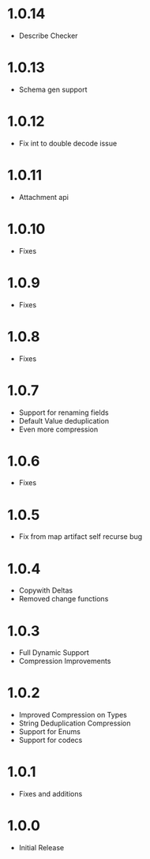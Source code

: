 # 1.0.14
* Describe Checker

# 1.0.13
* Schema gen support

# 1.0.12
* Fix int to double decode issue

# 1.0.11
* Attachment api

# 1.0.10
* Fixes

# 1.0.9
* Fixes

# 1.0.8
* Fixes

# 1.0.7
* Support for renaming fields
* Default Value deduplication
* Even more compression

# 1.0.6
* Fixes

# 1.0.5
* Fix from map artifact self recurse bug

# 1.0.4
* Copywith Deltas
* Removed change functions

# 1.0.3
* Full Dynamic Support
* Compression Improvements

# 1.0.2
* Improved Compression on Types
* String Deduplication Compression
* Support for Enums
* Support for codecs

# 1.0.1
* Fixes and additions

# 1.0.0

* Initial Release

